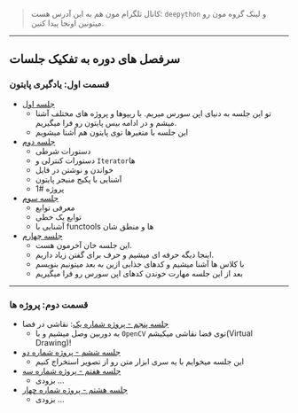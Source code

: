 > کانال تلگرام مون هم به این آدرس هست: `deepython` و لینک گروه مون رو میتونین اونجا پیدا کنین.

---
## سرفصل های دوره به تفکیک جلسات

### قسمت اول: یادگیری پایتون

- [جلسه اول](S01)
    - تو این جلسه به دنیای اپن سورس میریم. با ریپوها و پروژه های مختلف آشنا میشم و در ادامه بیس پایتون رو فرا میگیریم.
    - این جلسه با متغیرها توی پایتون هم آشنا میشویم
- [جلسه دوم](S02)
    - دستورات شرطی
    - دستورات کنترلی و `Iterator`ها
    - خواندن و نوشتن در فایل
    - آشنایی با پکیج منیجر پایتون
    - پروژه #1
- [جلسه سوم](S03)
    - معرفی توابع
    - توابع یک خطی
    - آشنایی با functools ها و منطق شان
- [جلسه چهارم](S04)
    - این جلسه خان آخرمون هست.
    - اینجا دیگه حرفه ای میشیم و حرف برای گفتن زیاد داریم.
    - با کلاس ها آشنا میشیم و کدهای جذابی ازین به بعد میتونیم بنویسم
    - بعد از این جلسه مهارت خوندن کدهای اپن سورس رو فرا میگیریم

----

### قسمت دوم: پروژه ها
- [جلسه پنجم - پروژه شماره یک](S05): نقاشی در فضا
    - به دوربین وصل میشیم و با `OpenCV` توی فضا نقاشی میکیشم(Virtual Drawing)!
- [جلسه ششم - پروژه شماره دو](S06)
    - این جلسه میخوایم با یه سری ابزار متن رو از تصویر استخراج کنیم
- [جلسه هفتم - پروژه شماره سه](S07)
    - بزودی ...
- [جلسه هشتم - پروژه شماره چهار](S08)
    - بزودی ...


